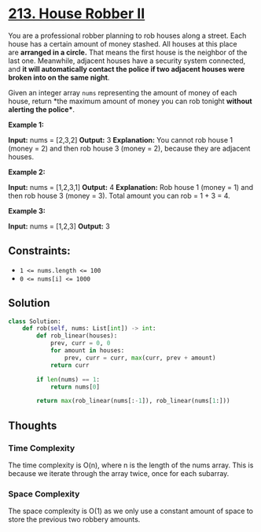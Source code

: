 # [213. House Robber II](https://leetcode.com/problems/house-robber-ii/)

You are a professional robber planning to rob houses along a street. Each house has a certain amount of money stashed. All houses at this place are **arranged in a circle.** That means the first house is the neighbor of the last one. Meanwhile, adjacent houses have a security system connected, and **it will automatically contact the police if two adjacent houses were broken into on the same night**.

Given an integer array `nums` representing the amount of money of each house, return \*the maximum amount of money you can rob tonight **without alerting the police\***.

**Example 1:**

**Input:** nums = [2,3,2]
**Output:** 3
**Explanation:** You cannot rob house 1 (money = 2) and then rob house 3 (money = 2), because they are adjacent houses.

**Example 2:**

**Input:** nums = [1,2,3,1]
**Output:** 4
**Explanation:** Rob house 1 (money = 1) and then rob house 3 (money = 3).
Total amount you can rob = 1 + 3 = 4.

**Example 3:**

**Input:** nums = [1,2,3]
**Output:** 3

## **Constraints:**

- `1 <= nums.length <= 100`
- `0 <= nums[i] <= 1000`

## Solution

```python
class Solution:
    def rob(self, nums: List[int]) -> int:
        def rob_linear(houses):
            prev, curr = 0, 0
            for amount in houses:
                prev, curr = curr, max(curr, prev + amount)
            return curr

        if len(nums) == 1:
            return nums[0]

        return max(rob_linear(nums[:-1]), rob_linear(nums[1:]))

```

## Thoughts

### Time Complexity

The time complexity is O(n), where n is the length of the nums array. This is because we iterate through the array twice, once for each subarray.

### Space Complexity

The space complexity is O(1) as we only use a constant amount of space to store the previous two robbery amounts.
